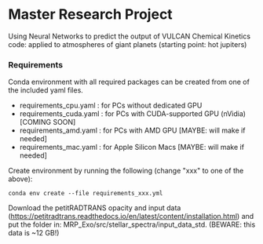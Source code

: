 # Master Research Project
Using Neural Networks to predict the output of VULCAN Chemical Kinetics code: applied to atmospheres of giant planets (starting point: hot jupiters)

### Requirements
Conda environment with all required packages can be created from one of the included yaml files.
- requirements_cpu.yaml : for PCs without dedicated GPU
- requirements_cuda.yaml : for PCs with CUDA-supported GPU (nVidia) [COMING SOON]
- requirements_amd.yaml : for PCs with AMD GPU [MAYBE: will make if needed]
- requirements_mac.yaml : for Apple Silicon Macs [MAYBE: will make if needed]

Create environment by running the following (change "xxx" to one of the above):

```
conda env create --file requirements_xxx.yml
```

Download the petitRADTRANS opacity and input data (https://petitradtrans.readthedocs.io/en/latest/content/installation.html) and put the folder in: MRP_Exo/src/stellar_spectra/input_data_std. (BEWARE: this data is ~12 GB!)
